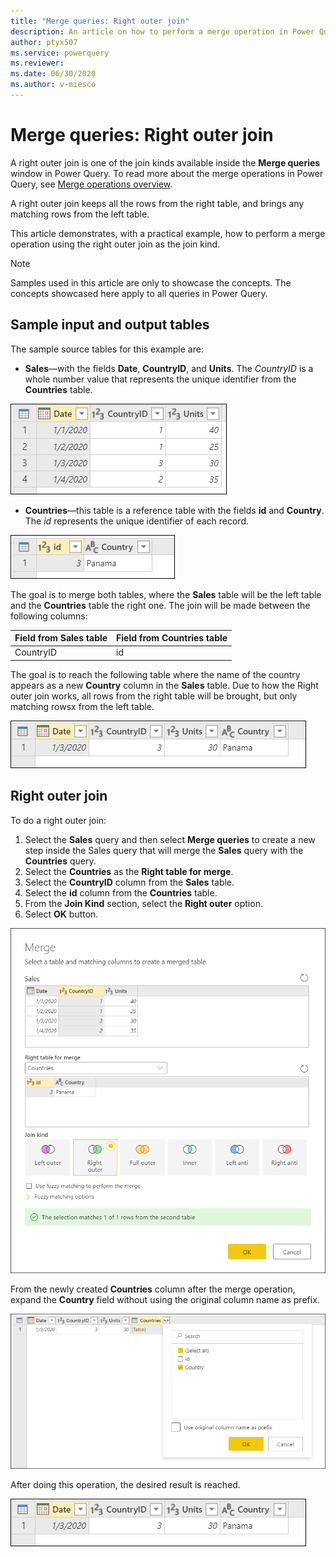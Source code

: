 ```yaml
---
title: "Merge queries: Right outer join"
description: An article on how to perform a merge operation in Power Query using the right outer join kind. 
author: ptyx507
ms.service: powerquery
ms.reviewer: 
ms.date: 06/30/2020
ms.author: v-miesco
---
```


# Merge queries: Right outer join

A right outer join is one of the join kinds available inside the **Merge queries** window in Power Query. To read more about the merge operations in Power Query, see [Merge operations overview](merge-queries-overview.md).

A right outer join keeps all the rows from the right table, and brings any matching rows from the left table.

This article demonstrates, with a practical example, how to perform a merge operation using the right outer join as the join kind.

>[!Note]
>Samples used in this article are only to showcase the concepts. The concepts showcased here apply to all queries in Power Query.

## Sample input and output tables

The sample source tables for this example are:

* **Sales**&mdash;with the fields **Date**, **CountryID**, and **Units**. The *CountryID* is a whole number value that represents the unique identifier from the **Countries** table.

![Sales table](images/me-merge-operations-left-outer-join-sales-table.png)

* **Countries**&mdash;this table is a reference table with the fields **id** and **Country**. The *id* represents the unique identifier of each record.

![Countries table](images/me-merge-operations-right-outer-join-countries-table.png)

The goal is to merge both tables, where the **Sales** table will be the left table and the **Countries** table the right one. The join will be made between the following columns:

|Field from Sales table| Field from Countries table|
|-----------|------------------|
|CountryID|id|

The goal is to reach the following table where the name of the country appears as a new **Country** column in the **Sales** table. Due to how the Right outer join works, all rows from the right table will be brought, but only matching rowsx from the left table.

![Right outer join final table](images/me-merge-operations-right-outer-final-table.png)

## Right outer join

To do a right outer join:

1. Select the **Sales** query and then select **Merge queries** to create a new step inside the Sales query that will merge the **Sales** query with the **Countries** query.
2. Select the **Countries** as the **Right table for merge**.
3. Select the **CountryID** column from the **Sales** table.
4. Select the **id** column from the **Countries** table.
5. From the **Join Kind** section, select the **Right outer** option.
6. Select **OK** button.

![Merge window for right outer join](images/me-merge-operations-right-outer-merge-window.png)

From the newly created **Countries** column after the merge operation, expand the **Country** field without using the original column name as prefix.

![Expand table column for Country](images/me-merge-operations-right-outer-expand-field.png)

After doing this operation, the desired result is reached.

![Right outer join final table](images/me-merge-operations-right-outer-final-table.png)